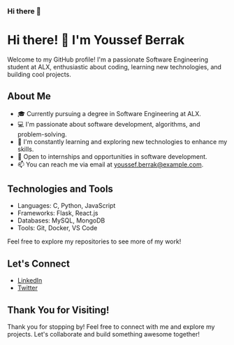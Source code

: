 ### Hi there 👋

# Hi there! 👋 I'm Youssef Berrak

Welcome to my GitHub profile! I'm a passionate Software Engineering student at ALX, enthusiastic about coding, learning new technologies, and building cool projects.

## About Me
- 🎓 Currently pursuing a degree in Software Engineering at ALX.
- 💻 I'm passionate about software development, algorithms, and problem-solving.
- 🌱 I'm constantly learning and exploring new technologies to enhance my skills.
- 💼 Open to internships and opportunities in software development.
- 📫 You can reach me via email at youssef.berrak@example.com.

## Technologies and Tools
- Languages: C, Python, JavaScript
- Frameworks: Flask, React.js
- Databases: MySQL, MongoDB
- Tools: Git, Docker, VS Code


Feel free to explore my repositories to see more of my work!

## Let's Connect
- [LinkedIn](www.linkedin.com/in/youssef-berrakouan-4a0936282)
- [Twitter]([(https://twitter.com/berrak_Ucef)](https://twitter.com/berrak_Ucef))

## Thank You for Visiting!
Thank you for stopping by! Feel free to connect with me and explore my projects. Let's collaborate and build something awesome together!

